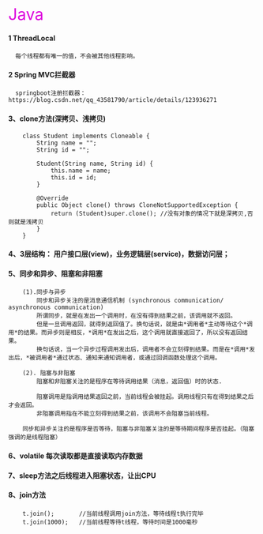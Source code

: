 <font color="#dd00dd" size=6>Java</font><br />

#### 1 ThreadLocal
```
  每个线程都有唯一的值，不会被其他线程影响。
```
#### 2 Spring MVC拦截器
```
  springboot注册拦截器：https://blog.csdn.net/qq_43581790/article/details/123936271

```

#### 3、clone方法(深拷贝、浅拷贝)
```
    class Student implements Cloneable {
        String name = "";
        String id = "";

        Student(String name, String id) {
            this.name = name;
            this.id = id;
        }

        @Override
        public Object clone() throws CloneNotSupportedException {
            return (Student)super.clone(); //没有对象的情况下就是深拷贝,否则就是浅拷贝
        }
    }
```

#### 4、3层结构： 用户接口层(view)，业务逻辑层(service)，数据访问层；

#### 5、同步和异步、阻塞和非阻塞
```
    (1).同步与异步
        同步和异步关注的是消息通信机制 (synchronous communication/ asynchronous communication)
        所谓同步，就是在发出一个调用时，在没有得到结果之前，该调用就不返回。
        但是一旦调用返回，就得到返回值了。换句话说，就是由*调用者*主动等待这个*调用*的结果。而异步则是相反，*调用*在发出之后，这个调用就直接返回了，所以没有返回结果。
        换句话说，当一个异步过程调用发出后，调用者不会立刻得到结果。而是在*调用*发出后，*被调用者*通过状态、通知来通知调用者，或通过回调函数处理这个调用。

    (2). 阻塞与非阻塞
        阻塞和非阻塞关注的是程序在等待调用结果（消息，返回值）时的状态.

        阻塞调用是指调用结果返回之前，当前线程会被挂起。调用线程只有在得到结果之后才会返回。
        非阻塞调用指在不能立刻得到结果之前，该调用不会阻塞当前线程。

    同步和异步关注的是程序是否等待，阻塞与非阻塞关注的是等待期间程序是否挂起。（阻塞强调的是线程阻塞）
```

#### 6、volatile 每次读取都是直接读取内存数据

#### 7、sleep方法之后线程进入阻塞状态，让出CPU

#### 8、join方法
```
    t.join();       //当前线程调用join方法，等待线程t执行完毕
    t.join(1000);   //当前线程等待t线程，等待时间是1000毫秒
```

